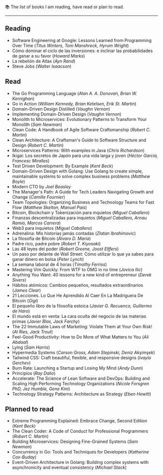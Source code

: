 📚 The list of books I am reading, have read or plan to read.

---

## Reading

- Software Engineering at Google: Lessons Learned from Programming Over Time (_Titus Winters, Tom Manshreck, Hyrum Wright_)
- Cómo dominar el ciclo de las inversiones: e inclinar las probabilidades de ganar a su favor (_Howard Marks_)
- La rebelión de Atlas (_Ayn Rand_)
- Steve Jobs (_Walter Isaacson_)

## Read

- The Go Programming Language (_Alan A. A. Donovan, Brian W. Kernighan_)
- Go in Action (_William Kennedy, Brian Ketelsen, Erik St. Martin_)
- Domain-Driven Design Distilled (_Vaughn Vernon_)
- Implementing Domain-Driven Design (_Vaughn Vernon_)
- Monolith to Microservices: Evolutionary Patterns to Transform Your Monolith (_Sam Newman_)
- Clean Code: A Handbook of Agile Software Craftsmanship (_Robert C. Martin_)
- Clean Architecture: A Craftsman's Guide to Software Structure and Design (_Robert C. Martin_)
- Microservices Patterns: With examples in Java (_Chris Richardson_)
- Ikigai: Los secretos de Japón para una vida larga y joven (_Héctor García, Francesc Miralles_)
- Test Driven Development: By Example (_Kent Beck_)
- Domain-Driven Design with Golang: Use Golang to create simple, maintainable systems to solve complex business problems (_Matthew Boyle_)
- Modern CTO by _Joel Beasley_
- The Manager's Path: A Guide for Tech Leaders Navigating Growth and Change (_Camille Fournier_)
- Team Topologies: Organizing Business and Technology Teams for Fast Flow (_Matthew Skelton, Manuel Pais_)
- Bitcoin, Blockchain y Tokenización para inquietos (_Miguel Caballero_)
- Finanzas descentralizadas para inquietos (_Miguel Caballero, Arnau Ramió, Marcos Carrera_)
- Web3 para inquietos (_Miguel Caballero_)
- Adrenalina: Mis historias jamás contadas (_Zlatan Ibrahimovic_)
- La filosofía de Bitcoin (_Álvaro D. María_)
- Padre rico, padre pobre (_Robert T. Kiyosaki_)
- Las 48 leyes del poder (_Robert Greene, Joost Elffers_)
- Un paso por delante de Wall Street: Cómo utilizar lo que ya sabes para ganar dinero en bolsa (_Peter Lynch_)
- La semana laboral de 4 horas (_Timothy Ferriss_)
- Mastering Vim Quickly: From WTF to OMG in no time (_Jovica Ilic_)
- Anything You Want: 40 lessons for a new kind of entrepreneur (_Derek Sivers_)
- Hábitos atómicos: Cambios pequeños, resultados extraordinarios (_James Clear_)
- 21 Lecciones. Lo Que He Aprendido Al Caer En La Madriguera De Bitcoin (_Gigi_)
- El pequeño libro de la filosofía estoica (_Javier G. Recuenco, Guillermo de Haro_)
- El mundo está en venta: La cara oculta del negocio de las materias primas (_Javier Blas, Jack Farchy_)
- The 22 Immutable Laws of Marketing: Violate Them at Your Own Risk! (_Al Ries, Jack Trout_)
- Feel-Good Productivity: How to Do More of What Matters to You (_Ali Abdaal_)
- Lying (_Sam Harris_)
- Hypermedia Systems (_Carson Gross, Adam Stepinski, Deniz Akşimşek_)
- Tailwind CSS: Craft beautiful, flexible, and responsive designs (_Ivaylo Gerchev_)
- Burn Rate: Launching a Startup and Losing My Mind (_Andy Dunn_)
- Principios (_Ray Dalio_)
- Accelerate: The Science of Lean Software and DevOps: Building and Scaling High Performing Technology Organizations (_Nicole Forsgren PhD, Jez Humble, Gene Kim_)
- Technology Strategy Patterns: Architecture as Strategy (_Eben Hewitt_)

## Planned to read

- Extreme Programming Explained: Embrace Change, Second Edition (_Kent Beck_)
- The Clean Coder: A Code of Conduct for Professional Programmers (_Robert C. Martin_)
- Building Microservices: Designing Fine-Grained Systems (_Sam Newman_)
- Concurrency in Go: Tools and Techniques for Developers (_Katherine Cox-Buday_)
- Event-Driven Architecture in Golang: Building complex systems with asynchronicity and eventual consistency (_Michael Stack_)

